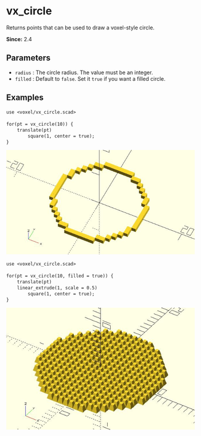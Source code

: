 # vx_circle

Returns points that can be used to draw a voxel-style circle.

**Since:** 2.4

## Parameters

- `radius` : The circle radius. The value must be an integer.
- `filled` : Default to `false`. Set it `true` if you want a filled circle.

## Examples

	use <voxel/vx_circle.scad>

	for(pt = vx_circle(10)) {
		translate(pt)
			square(1, center = true);
	}

![vx_circle](images/lib3x-vx_circle-1.JPG)

	use <voxel/vx_circle.scad>

	for(pt = vx_circle(10, filled = true)) {
		translate(pt)
		linear_extrude(1, scale = 0.5) 
			square(1, center = true);
	}
		
![vx_circle](images/lib3x-vx_circle-2.JPG)

